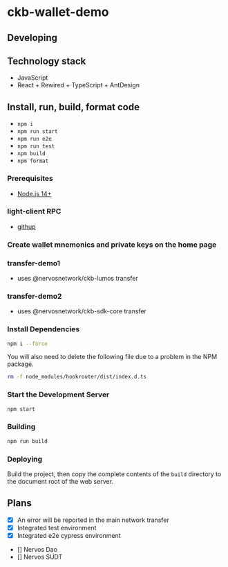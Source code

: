 # ckb-wallet-demo

## Developing

## Technology stack

- JavaScript
- React + Rewired + TypeScript + AntDesign

## Install, run, build, format code

- `npm i`
- `npm run start`
- `npm run e2e`
- `npm run test`
- `npm build`
- `npm format`

### Prerequisites

- [Node.js 14+](https://nodejs.org/en/)

### light-client RPC

- [githup](https://github.com/yangby-cryptape/ckb-light-client/tree/develop#how-to-connect-testnet)

### Create wallet mnemonics and private keys on the home page

### transfer-demo1

- uses @nervosnetwork/ckb-lumos transfer

### transfer-demo2

- uses @nervosnetwork/ckb-sdk-core transfer

### Install Dependencies

```sh
npm i --force
```

You will also need to delete the following file due to a problem in the NPM package.

```sh
rm -f node_modules/hookrouter/dist/index.d.ts
```

### Start the Development Server

```sh
npm start
```

### Building

```sh
npm run build
```

### Deploying

Build the project, then copy the complete contents of the `build` directory to the document root of the web server.

## Plans

- [x] An error will be reported in the main network transfer
- [x] Integrated test environment
- [x] Integrated e2e cypress environment
- [] Nervos Dao
- [] Nervos SUDT
